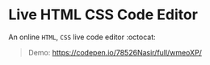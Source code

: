# Live HTML CSS Code Editor
An online `HTML`, `CSS` live code editor :octocat:

> Demo: https://codepen.io/78526Nasir/full/wmeoXP/

